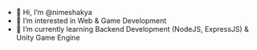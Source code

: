 - 👋 Hi, I’m @nimeshakya
- 👀 I’m interested in Web & Game Development
- 🌱 I’m currently learning Backend Development (NodeJS, ExpressJS) & Unity Game Engine

<!---
nimeshakya/nimeshakya is a ✨ special ✨ repository because its `README.md` (this file) appears on your GitHub profile.
You can click the Preview link to take a look at your changes.
--->
